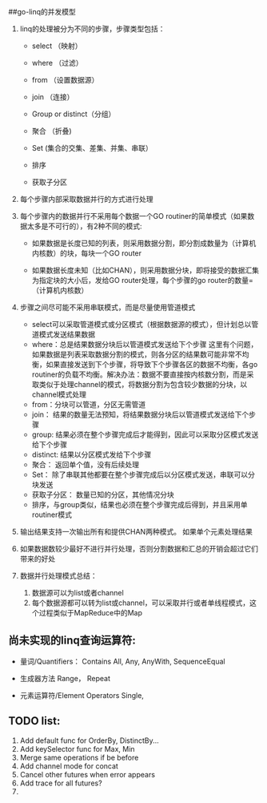 ##go-linq的并发模型
1. linq的处理被分为不同的步骤，步骤类型包括：

   * select （映射）

   * where （过滤）

   * from （设置数据源）

   * join （连接）

   * Group or distinct（分组）

   * 聚合 （折叠)

   * Set (集合的交集、差集、并集、串联）

   * 排序

   * 获取子分区


2. 每个步骤内部采取数据并行的方式进行处理

4. 每个步骤内的数据并行不采用每个数据一个GO routiner的简单模式（如果数据太多是不可行的），有2种不同的模式:

   * 如果数据是长度已知的列表，则采用数据分割，即分割成数量为（计算机内核数）的块，每块一个GO router

   * 如果数据长度未知（比如CHAN），则采用数据分块，即将接受的数据汇集为指定块的大小后，发给GO router处理，每个步骤的go router的数量=（计算机内核数）

3. 步骤之间尽可能不采用串联模式，而是尽量使用管道模式

   * select可以采取管道模式或分区模式（根据数据源的模式），但计划总以管道模式发送结果数据
   * where：总是结果数据分块后以管道模式发送给下个步骤
           这里有个问题，如果数据是列表采取数据分割的模式，则各分区的结果数可能非常不均衡，如果直接发送到下个步骤，将导致下个步骤各区的数据不均衡，各go routiner的负载不均衡。解决办法：数据不要直接按内核数分割，而是采取类似于处理channel的模式，将数据分割为包含较少数据的分块，以channel模式处理
   * from：分块可以管道，分区无需管道
   * join： 结果的数量无法预知，将结果数据分块后以管道模式发送给下个步骤
   * group: 结果必须在整个步骤完成后才能得到，因此可以采取分区模式发送给下个步骤
   * distinct: 结果以分区模式发给下个步骤
   * 聚合： 返回单个值，没有后续处理
   * Set： 除了串联其他都要在整个步骤完成后以分区模式发送，串联可以分块发送
   * 获取子分区： 数量已知的分区，其他情况分块
   * 排序，与group类似，结果也必须在整个步骤完成后得到，并且采用单routiner模式

4. 输出结果支持一次输出所有和提供CHAN两种模式。 如果单个元素处理结果

4. 如果数据数较少最好不进行并行处理，否则分割数据和汇总的开销会超过它们带来的好处

4. 数据并行处理模式总结：
   1. 数据源可以为list或者channel
   2. 每个数据源都可以转为list或channel，可以采取并行或者单线程模式，这个过程类似于MapReduce中的Map


## 尚未实现的linq查询运算符:

* 量词/Quantifiers：
Contains
All, Any, AnyWith, 
SequenceEqual

* 生成器方法
Range， Repeat

* 元素运算符/Element Operators
Single, 

## TODO list:
1. Add default func for OrderBy, DistinctBy...
2. Add keySelector func for Max, Min
3. Merge same operations if be before
4. Add channel mode for concat
5. Cancel other futures when error appears
6. Add trace for all futures?
7. 



